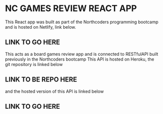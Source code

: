 # NC GAMES REVIEW REACT APP

This React app was built as part of the Northcoders programming bootcamp and is hosted on Netlify, link below.

## LINK TO GO HERE

This acts as a board games review app and is connected to RESTfulAPI built previously in the Northcoders bootcamp
This API is hosted on Heroku, the git repository is linked below

## LINK TO BE REPO HERE

and the hosted version of this API is linked below

## LINK TO GO HERE
